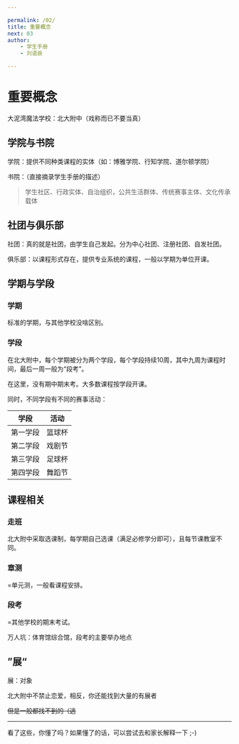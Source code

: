 ```yaml
---

permalink: /02/
title: 重要概念
next: 03
author:
    - 学生手册
    - 刘语辰

---
```


# 重要概念

大泥湾魔法学校：北大附中（戏称而已不要当真）

## 学院与书院

学院：提供不同种类课程的实体（如：博雅学院、行知学院、道尔顿学院）

书院：（直接摘录学生手册的描述）

> 学生社区、行政实体、自治组织，公共生活群体、传统赛事主体、文化传承载体

## 社团与俱乐部

社团：真的就是社团，由学生自己发起。分为中心社团、注册社团、自发社团。

俱乐部：以课程形式存在，提供专业系统的课程，一般以学期为单位开课。

## 学期与学段

### 学期

标准的学期，与其他学校没啥区别。

### 学段

在北大附中，每个学期被分为两个学段，每个学段持续10周，其中九周为课程时间，最后一周一般为“段考”。

在这里，没有期中期末考。大多数课程按学段开课。

同时，不同学段有不同的赛事活动：

|学段|活动|
|:-:|:-:|
|第一学段|篮球杯|
|第二学段|戏剧节|
|第三学段|足球杯|
|第四学段|舞蹈节|

## 课程相关

### 走班

北大附中采取选课制，每学期自己选课（满足必修学分即可），且每节课教室不同。

### 章测

=单元测，一般看课程安排。

### 段考

=其他学校的期末考试。

万人坑：体育馆综合馆，段考的主要举办地点


## ”展“

展：对象

北大附中不禁止恋爱，相反，你还能找到大量的有展者

~~但是一般都找不到的（逃~~

---

看了这些，你懂了吗？如果懂了的话，可以尝试去和家长解释一下 ;-)
